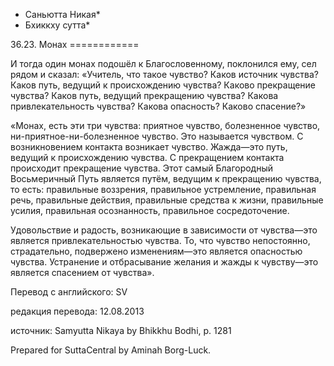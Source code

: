 * Саньютта Никая*
* Бхиккху сутта*

36\.23\. Монах
\=\=\=\=\=\=\=\=\=\=\=\=

И тогда один монах подошёл к Благословенному, поклонился ему, сел рядом и сказал: «Учитель, что такое чувство? Каков источник чувства? Каков путь, ведущий к происхождению чувства? Каково прекращение чувства? Каков путь, ведущий прекращению чувства? Какова привлекательность чувства? Какова опасность? Каково спасение?»

«Монах, есть эти три чувства: приятное чувство, болезненное чувство, ни\-приятное\-ни\-болезненное чувство\. Это называется чувством\. С возникновением контакта возникает чувство\. Жажда—это путь, ведущий к происхождению чувства\. С прекращением контакта происходит прекращение чувства\. Этот самый Благородный Восьмеричный Путь является путём, ведущим к прекращению чувства, то есть: правильные воззрения, правильное устремление, правильная речь, правильные действия, правильные средства к жизни, правильные усилия, правильная осознанность, правильное сосредоточение\.

Удовольствие и радость, возникающие в зависимости от чувства—это является привлекательностью чувства\. То, что чувство непостоянно, страдательно, подвержено изменениям—это является опасностью чувства\. Устранение и отбрасывание желания и жажды к чувству—это является спасением от чувства»\.

Перевод с английского: SV

редакция перевода: 12\.08\.2013

источник: Samyutta Nikaya by Bhikkhu Bodhi, p\. 1281

Prepared for SuttaCentral by Aminah Borg\-Luck\.